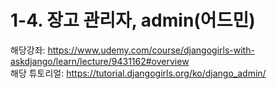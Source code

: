 # 1-4. 장고 관리자, admin(어드민)
해당강좌: https://www.udemy.com/course/djangogirls-with-askdjango/learn/lecture/9431162#overview  
해당 튜토리얼: https://tutorial.djangogirls.org/ko/django_admin/
